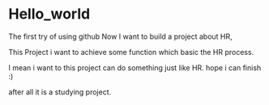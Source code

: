 # Hello_world
The first try of using github Now I want to build a project about HR,

This Project i want to achieve some function which basic the HR process.

I mean i want to this project can do something just like HR. hope i can finish :)

after all it is a studying project. 


